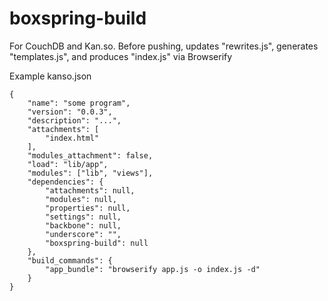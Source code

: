 boxspring-build
===============

For CouchDB and Kan.so. Before pushing, updates "rewrites.js", generates "templates.js", and produces "index.js" via Browserify

Example kanso.json

```
{
    "name": "some program",
    "version": "0.0.3",
    "description": "...",
    "attachments": [
		"index.html"
	],
	"modules_attachment": false,
	"load": "lib/app",
	"modules": ["lib", "views"],
    "dependencies": {
        "attachments": null,
		"modules": null,
		"properties": null,
		"settings": null,
		"backbone": null,
		"underscore": "",
		"boxspring-build": null
    },
	"build_commands": {
		"app_bundle": "browserify app.js -o index.js -d"
	}
}

```